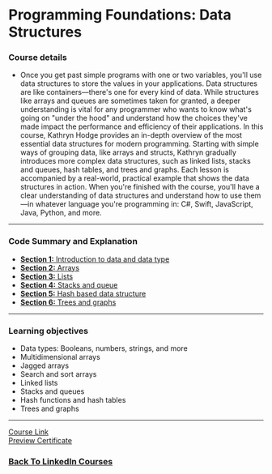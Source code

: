 # Programming Foundations: Data Structures
### Course details
- Once you get past simple programs with one or two variables, you'll use data structures to store the values in your applications. Data structures are like containers—there's one for every kind of data. While structures like arrays and queues are sometimes taken for granted, a deeper understanding is vital for any programmer who wants to know what's going on "under the hood" and understand how the choices they've made impact the performance and efficiency of their applications. In this course, Kathryn Hodge provides an in-depth overview of the most essential data structures for modern programming. Starting with simple ways of grouping data, like arrays and structs, Kathryn gradually introduces more complex data structures, such as linked lists, stacks and queues, hash tables, and trees and graphs. Each lesson is accompanied by a real-world, practical example that shows the data structures in action. When you're finished with the course, you'll have a clear understanding of data structures and understand how to use them—in whatever language you're programming in: C#, Swift, JavaScript, Java, Python, and more.
---

### Code Summary and Explanation

- [**Section 1:** Introduction to data and data type](./course-code-and-explanation/1-Introduction-to-data-and-data-type/)
- [**Section 2:** Arrays](./course-code-and-explanation/2-Arrays/)
- [**Section 3:** Lists ](./course-code-and-explanation/3-Lists/)
- [**Section 4:** Stacks and queue](./course-code-and-explanation/4-Stacks-and-Queues/)
- [**Section 5:** Hash based data structure ](./course-code-and-explanation/5-Hash-based-data-structure/)
- [**Section 6:** Trees and graphs](./course-code-and-explanation/6-Trees-and-Graphs/)

---

### Learning objectives
- Data types: Booleans, numbers, strings, and more
- Multidimensional arrays
- Jagged arrays
- Search and sort arrays
- Linked lists
- Stacks and queues
- Hash functions and hash tables
- Trees and graphs

-------------------------------

[Course Link](https://www.linkedin.com/learning/programming-foundations-data-structures-2/)
<br>[Preview Certificate](https://www.linkedin.com/learning/certificates/d0a30953390ef4da8bdcd207e8b5200b03b81779978de2261985150f5384ec80?lipi=urn%3Ali%3Apage%3Ad_flagship3_profile_view_base_certifications_details%3B9znAdOUJTu2aYA5T5YqZLQ%3D%3D)

### [Back To LinkedIn Courses](../)